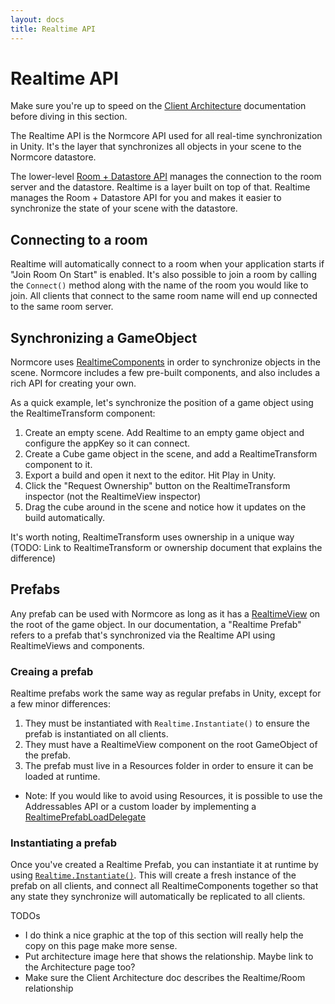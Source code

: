 ```yaml
---
layout: docs
title: Realtime API
---
```

# Realtime API

Make sure you're up to speed on the [Client Architecture](../architecture/client) documentation before diving in this section.

The Realtime API is the Normcore API used for all real-time synchronization in Unity. It's the layer that synchronizes all objects in your scene to the Normcore datastore.

The lower-level [Room + Datastore API](../room) manages the connection to the room server and the datastore. Realtime is a layer built on top of that. Realtime manages the Room + Datastore API for you and makes it easier to synchronize the state of your scene with the datastore.

## Connecting to a room
Realtime will automatically connect to a room when your application starts if "Join Room On Start" is enabled. It's also possible to join a room by calling the `Connect()` method along with the name of the room you would like to join. All clients that connect to the same room name will end up connected to the same room server.

## Synchronizing a GameObject
Normcore uses [RealtimeComponents](./realtimecomponent) in order to synchronize objects in the scene. Normcore includes a few pre-built components, and also includes a rich API for creating your own.

As a quick example, let's synchronize the position of a game object using the RealtimeTransform component:
1. Create an empty scene. Add Realtime to an empty game object and configure the appKey so it can connect.
2. Create a Cube game object in the scene, and add a RealtimeTransform component to it.
3. Export a build and open it next to the editor. Hit Play in Unity.
4. Click the "Request Ownership" button on the RealtimeTransform inspector (not the RealtimeView inspector)
5. Drag the cube around in the scene and notice how it updates on the build automatically.

It's worth noting, RealtimeTransform uses ownership in a unique way (TODO: Link to RealtimeTransform or ownership document that explains the difference)

## Prefabs
Any prefab can be used with Normcore as long as it has a [RealtimeView](./realtimeview) on the root of the game object. In our documentation, a "Realtime Prefab" refers to a prefab that's synchronized via the Realtime API using RealtimeViews and components.

### Creaing a prefab
Realtime prefabs work the same way as regular prefabs in Unity, except for a few minor differences:
1. They must be instantiated with `Realtime.Instantiate()` to ensure the prefab is instantiated on all clients.
2. They must have a RealtimeView component on the root GameObject of the prefab.
3. The prefab must live in a Resources folder in order to ensure it can be loaded at runtime.
  - Note: If you would like to avoid using Resources, it is possible to use the Addressables API or a custom loader by implementing a [RealtimePrefabLoadDelegate](../reference/blah)

### Instantiating a prefab
Once you've created a Realtime Prefab, you can instantiate it at runtime by using [`Realtime.Instantiate()`](../reference/realtime#instantiate). This will create a fresh instance of the prefab on all clients, and connect all RealtimeComponents together so that any state they synchronize will automatically be replicated to all clients.



TODOs
- I do think a nice graphic at the top of this section will really help the copy on this page make more sense.
- Put architecture image here that shows the relationship. Maybe link to the Architecture page too?
- Make sure the Client Architecture doc describes the Realtime/Room relationship
